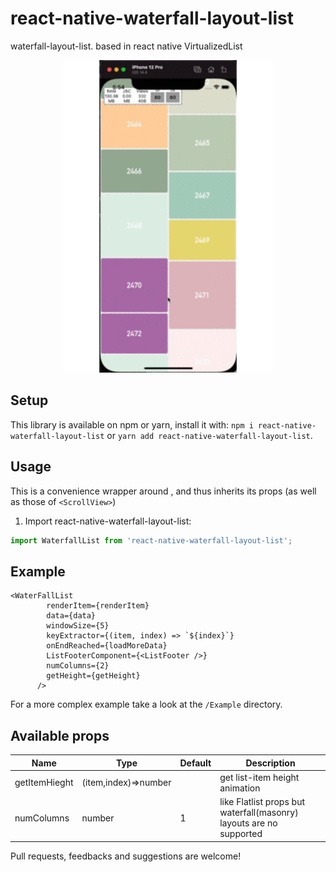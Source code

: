 # react-native-waterfall-layout-list


waterfall-layout-list. based in react native VirtualizedList


<p align="center">
<img src="gifs/demo.gif" height="500" />
</p>


## Setup

This library is available on npm or yarn, install it with: `npm i react-native-waterfall-layout-list` or `yarn add react-native-waterfall-layout-list`.

## Usage

 This is a convenience wrapper around <VirtualizedList>, and thus inherits its props (as well as those of `<ScrollView>`)


1.  Import react-native-waterfall-layout-list:

```javascript
import WaterfallList from 'react-native-waterfall-layout-list';
```


## Example


```JSX
<WaterFallList
        renderItem={renderItem}
        data={data}
        windowSize={5}
        keyExtractor={(item, index) => `${index}`}
        onEndReached={loadMoreData}
        ListFooterComponent={<ListFooter />}
        numColumns={2}
        getHeight={getHeight}
      />
```

For a more complex example take a look at the `/Example` directory.

## Available props

| Name                           | Type             | Default                        | Description                                                                                                                                |
| ------------------------------ | -------------------- | ------------------------------ | ------------------------------------------------------------------------------------------------------------------------------------------ |
| getItemHieght                  | (item,index)=>number |                  | get list-item height  animation                                                                                                                       |
| numColumns            | number           | 1                            | like Flatlist props but waterfall(masonry) layouts are no supported                                                                                                |


Pull requests, feedbacks and suggestions are welcome!
